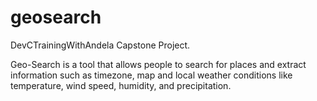 # geosearch
DevCTrainingWithAndela Capstone Project.


Geo-Search is a tool that allows people to search for places and extract information such as
timezone, map and local weather conditions like temperature, wind speed, humidity, and
precipitation.
